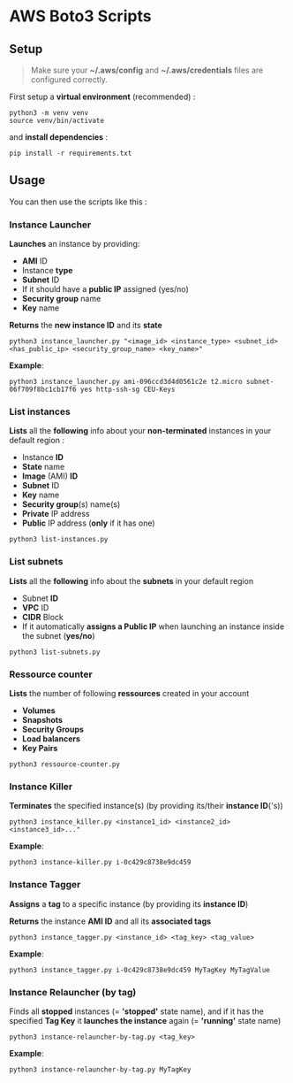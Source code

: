 # AWS Boto3 Scripts

## Setup

> Make sure your <b>~/.aws/config</b> and <b>~/.aws/credentials</b> files are configured correctly.

First setup a **virtual environment** (recommended) :
```
python3 -m venv venv
source venv/bin/activate
```

and **install dependencies** :

```
pip install -r requirements.txt
```

## Usage

You can then use the scripts like this :

### Instance Launcher

**Launches** an instance by providing:
- **AMI** ID
- Instance **type**
- **Subnet** ID
- If it should have a **public IP** assigned (yes/no)
- **Security group** name
- **Key** name

**Returns** the **new instance ID** and its **state**

```
python3 instance_launcher.py "<image_id> <instance_type> <subnet_id> <has_public_ip> <security_group_name> <key_name>"
```
**Example**:
```
python3 instance_launcher.py ami-096ccd3d4d0561c2e t2.micro subnet-06f709f8bc1cb17f6 yes http-ssh-sg CEU-Keys
```

### List instances
**Lists** all the **following** info about your **non-terminated** instances in your default region :

- Instance **ID**
- **State** name
- **Image** (AMI) **ID**
- **Subnet** ID
- **Key** name
- **Security group**(s) name(s)
- **Private** IP address
- **Public** IP address (**only** if it has one)

```
python3 list-instances.py
```


### List subnets
**Lists** all the **following** info about the **subnets** in your default region

- Subnet **ID**
- **VPC** ID
- **CIDR** Block
- If it automatically **assigns a Public IP** when launching an instance inside the subnet (**yes/no**)

```
python3 list-subnets.py
```

### Ressource counter
**Lists** the number of following **ressources** created in your account

- **Volumes**
- **Snapshots**
- **Security Groups**
- **Load balancers**
- **Key Pairs**

```
python3 ressource-counter.py
```

### Instance Killer

**Terminates** the specified instance(s) (by providing its/their **instance ID**('s))

```
python3 instance_killer.py <instance1_id> <instance2_id> <instance3_id>..."
```
**Example**:
```
python3 instance-killer.py i-0c429c8738e9dc459
```

### Instance Tagger
**Assigns** a **tag** to a specific instance (by providing its **instance ID**)

**Returns** the instance **AMI ID** and all its **associated tags**

```
python3 instance_tagger.py <instance_id> <tag_key> <tag_value>
```
**Example**:
```
python3 instance_tagger.py i-0c429c8738e9dc459 MyTagKey MyTagValue
```

### Instance Relauncher (by tag)
Finds all **stopped** instances (= **'stopped'** state name), and if it has the specified **Tag Key** it **launches the instance** again (= **'running'** state name)
```
python3 instance-relauncher-by-tag.py <tag_key>
```
**Example**:
```
python3 instance-relauncher-by-tag.py MyTagKey
```